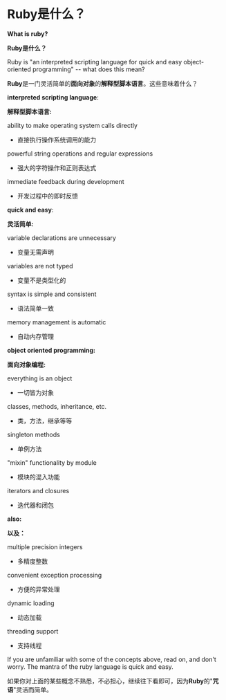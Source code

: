 # Ruby是什么？

**What is ruby?**

**Ruby是什么？**

Ruby is "an interpreted scripting language for quick and easy object-oriented programming" -- what does this mean?

**Ruby**是一门灵活简单的**面向对象**的**解释型脚本语言**。这些意味着什么？

**interpreted scripting language**:

**解释型脚本语言:**

ability to make operating system calls directly

- 直接执行操作系统调用的能力

powerful string operations and regular expressions

- 强大的字符操作和正则表达式

immediate feedback during development

- 开发过程中的即时反馈

**quick and easy**:

**灵活简单:**

variable declarations are unnecessary

- 变量无需声明

variables are not typed

- 变量不是类型化的

syntax is simple and consistent

- 语法简单一致

memory management is automatic

- 自动内存管理

**object oriented programming:**

**面向对象编程:**

everything is an object

- 一切皆为对象

classes, methods, inheritance, etc.

- 类，方法，继承等等

singleton methods

- 单例方法

"mixin" functionality by module

- 模块的混入功能

iterators and closures

- 迭代器和闭包

**also:**

**以及：**

multiple precision integers

- 多精度整数

convenient exception processing

- 方便的异常处理

dynamic loading

- 动态加载

threading support

- 支持线程

If you are unfamiliar with some of the concepts above, read on, and don't worry. The mantra of the ruby language is quick and easy.

如果你对上面的某些概念不熟悉，不必担心，继续往下看即可，因为**Ruby**的"**咒语**"灵活而简单。